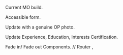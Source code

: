 Current MO build.

Accessible form.

Update with a genuine OP photo.

Update Experience, Education, Interests Certification.

Fade in/ Fade out Components.
// Router ,

